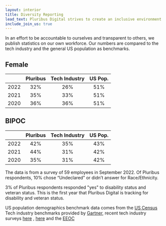 ```yaml
---
layout: interior
title: Diversity Reporting
lead_text: Pluribus Digital strives to create an inclusive environment for all people in order to build a diverse and talented workforce.
include_join_us: true
---
```


 In an effort to be accountable to ourselves and transparent to others, we publish statistics on our own workforce. Our numbers are compared to the tech industry and the general US population as benchmarks.
 
 ## Female

|      |        Pluribus | Tech Industry | US Pop. |
|------|:-----------------:|:---------: | :---------: |
| 2022 |        32%      | 26%           | 51%     |
| 2021 |        35%      | 33%           | 51%     |
| 2020 | 36%             | 36%           | 51%     |


## BIPOC

|      |        Pluribus | Tech Industry | US Pop. |
|------|:-----------------:|:---------: | :---------: |
| 2022 | 42%             | 35%           | 43%     |
| 2021 | 44%             | 31%           | 42%     |
| 2020 | 35%             | 31%           | 42%     |


The data is from a survey of 59 employees in September 2022. Of Pluribus respondents, 10% chose “Undeclared” or didn’t answer for Race/Ethnicity.

3% of Pluribus respondents responded "yes" to disability status and veteran status. This is the first year that Pluribus Digital is tracking for disability and veteran status.

US population demographics benchmark data comes from the [US Census](https://www.census.gov/quickfacts/fact/table/US/PST045221) Tech industry benchmarks provided by [Gartner](https://www.gartner.com/en/articles/how-women-in-it-are-championing-change), recent tech industry surveys [here](https://explodingtopics.com/blog/women-in-tech#women-in-tech-stats) , [here](https://www.zippia.com/advice/diversity-in-high-tech-statistics/#:~:text=White%20workers%20make%20up%20a,Black%20employees%20make%20up%207%25) and the [EEOC](
https://www.eeoc.gov/special-report/diversity-high-tech)
